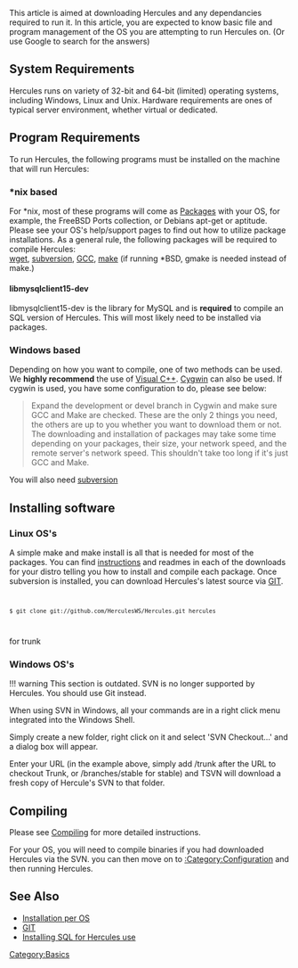This article is aimed at downloading Hercules and any dependancies required to run it. In this article, you are expected
to know basic file and program management of the OS you are attempting to run Hercules on. (Or use Google to search for
the answers)

## System Requirements

Hercules runs on variety of 32-bit and 64-bit (limited) operating systems, including Windows, Linux and Unix. Hardware
requirements are ones of typical server environment, whether virtual or dedicated.

## Program Requirements

To run Hercules, the following programs must be installed on the machine that will run Hercules:

### \*nix based

For \*nix, most of these programs will come as [Packages](https://en.wikipedia.org/wiki/Software_package_%28installation%29) with
your OS, for example, the FreeBSD Ports collection, or Debians apt-get or aptitude. Please see your OS's help/support
pages to find out how to utilize package installations. As a general rule, the following packages will be required to
compile Hercules:  
[wget](http://www.gnu.org/software/wget/), [subversion](http://subversion.tigris.org/), [GCC](http://gcc.gnu.org/),
[make](http://www.gnu.org/software/make/) (if running \*BSD, gmake is needed instead of make.)

#### libmysqlclient15-dev

libmysqlclient15-dev is the library for MySQL and is **required** to compile an SQL version of Hercules. This will most
likely need to be installed via packages.

### Windows based

Depending on how you want to compile, one of two methods can be used. We **highly recommend** the use of [Visual
C++](http://www.microsoft.com/Express/vc/). [Cygwin](http://www.cygwin.com/) can also be used. If cygwin is used, you
have some configuration to do, please see below:  

> Expand the development or devel branch in Cygwin and make sure GCC and Make are checked. These are the only 2 things
> you need, the others are up to you whether you want to download them or not. The downloading and installation of
> packages may take some time depending on your packages, their size, your network speed, and the remote server's
> network speed. This shouldn't take too long if it's just GCC and Make.

You will also need [subversion](http://subversion.tigris.org/)

## Installing software

### Linux OS's

A simple make and make install is all that is needed for most of the packages. You can find
[instructions](:Category:Installation "wikilink") and readmes in each of the downloads for your distro telling you how
to install and compile each package. Once subversion is installed, you can download Hercules's latest source via
[GIT](GIT "wikilink").  
<code>

    $ git clone git://github.com/HerculesWS/Hercules.git hercules 

</code> for trunk

### Windows OS's

!!! warning
    This section is outdated.  SVN is no longer supported by Hercules. You should use Git instead.

When using SVN in Windows, all your commands are in a right click menu integrated into the Windows Shell.

Simply create a new folder, right click on it and select 'SVN Checkout...' and a dialog box will appear.

Enter your URL (in the example above, simply add /trunk after the URL to checkout Trunk, or /branches/stable for stable)
and TSVN will download a fresh copy of Hercule's SVN to that folder.

## Compiling

Please see [Compiling](Compiling "wikilink") for more detailed instructions.

For your OS, you will need to compile binaries if you had downloaded Hercules via the SVN. you can then move on to
[:Category:Configuration](:Category:Configuration "wikilink") and then running Hercules.

## See Also

- [Installation per OS](:Category:Installation "wikilink")
- [GIT](GIT "wikilink")
- [Installing SQL for Hercules use](Installing_SQL "wikilink")

[Category:Basics](Category:Basics "wikilink")
